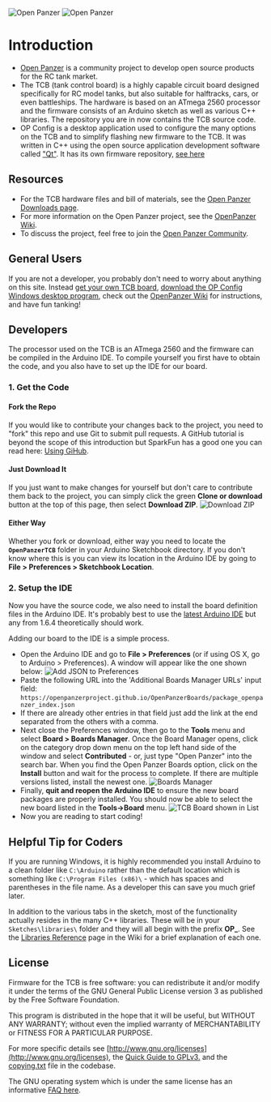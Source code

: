 ![Open Panzer](http://www.openpanzer.org/images/github/openpanzer.png)
![Open Panzer](http://www.openpanzer.org/images/github/tcb_intro_git.jpg)
# Introduction
  * [Open Panzer](http://www.openpanzer.org) is a community project to develop open source products for the RC tank market. 
  * The TCB (tank control board) is a highly capable circuit board designed specifically for RC model tanks, but also suitable for halftracks, cars, or even battleships. The hardware is based on an ATmega 2560 processor and the firmware consists of an Arduino sketch as well as various C++ libraries. The repository you are in now contains the TCB source code. 
  * OP Config is a desktop application used to configure the many options on the TCB and to simplify flashing new firmware to the TCB. It was written in C++ using the open source application development software called ["Qt"](http://www.qt.io/developers/). It has its own firmware repository, [see here](https://github.com/OpenPanzerProject/OP-Config)

## Resources
  * For the TCB hardware files and bill of materials, see the [Open Panzer Downloads page](http://openpanzer.org/downloads).
  * For more information on the Open Panzer project, see the [OpenPanzer Wiki](http://wiki.openpanzer.org).
  * To discuss the project, feel free to join the [Open Panzer Community](http://openpanzer.org/forum/index.php?action=forum).

## General Users
If you are not a developer, you probably don't need to worry about anything on this site. Instead [get your own TCB board](http://openpanzer.org/buy), [download the OP Config Windows desktop program](http://www.openpanzer.org/downloads), check out the [OpenPanzer Wiki](http://wiki.openpanzer.org) for instructions, and have fun tanking! 

## Developers
The processor used on the TCB is an ATmega 2560 and the firmware can be compiled in the Arduino IDE. To compile yourself you first have to obtain the code, and you also have to set up the IDE for our board. 

### 1. Get the Code

#### Fork the Repo 
If you would like to contribute your changes back to the project, you need to "fork" this repo and use Git to submit pull requests. A GitHub tutorial is beyond the scope of this introduction but SparkFun has a good one you can read here: [Using GiHub](https://learn.sparkfun.com/tutorials/using-github). 

#### Just Download It
If you just want to make changes for yourself but don't care to contribute them back to the project, you can simply click the green **Clone or download** button at the top of this page, then select **Download ZIP**. 
![Download ZIP](http://openpanzer.org/images/github/CloneOrDownloadTCB.png "Download ZIP") 

#### Either Way
Whether you fork or download, either way you need to locate the **`OpenPanzerTCB`** folder in your Arduino Sketchbook directory. If you don't know where this is you can view its location in the Arduino IDE by going to **File > Preferences > Sketchbook Location**. 
  
### 2. Setup the IDE
Now you have the source code, we also need to install the board definition files in the Arduino IDE. It's probably best to use the [latest Arduino IDE](https://www.arduino.cc/en/main/software) but any from 1.6.4 theoretically should work. 

Adding our board to the IDE is a simple process. 
  * Open the Arduino IDE and go to **File > Preferences** (or if using OS X, go to Arduino > Preferences). A window will appear like the one shown below: 
![Add JSON to Preferences](http://openpanzer.org/images/github/boards/Preferences_JSON.png "Add JSON to Preferences")
  * Paste the following URL into the 'Additional Boards Manager URLs' input field: 
`https://openpanzerproject.github.io/OpenPanzerBoards/package_openpanzer_index.json`
  * If there are already other entries in that field just add the link at the end separated from the others with a comma. 
  * Next close the Preferences window, then go to the **Tools** menu and select **Board > Boards Manager**. Once the Board Manager opens, click on the category drop down menu on the top left hand side of the window and select **Contributed** - or, just type "Open Panzer" into the search bar. When you find the Open Panzer Boards option, click on the **Install** button and wait for the process to complete. If there are multiple versions listed, install the newest one. 
  ![Boards Manager](http://openpanzer.org/images/github/boards/BoardsManager.png "Boards Manager")
  * Finally, **quit and reopen the Arduino IDE** to ensure the new board packages are properly installed. You should now be able to select the new board listed in the **Tools->Board** menu.
  ![TCB Board shown in List](http://openpanzer.org/images/github/boards/BoardList.png "TCB Board shown in List")
  * Now you are reading to start coding!
   
## Helpful Tip for Coders
If you are running Windows, it is highly recommended you install Arduino to a clean folder like `C:\Arduino` rather than the default location which is something like `C:\Program Files (x86)\` - which has spaces and parentheses in the file name. As a developer this can save you much grief later. 

In addition to the various tabs in the sketch, most of the functionality actually resides in the many C++ libraries. These will be in your `Sketches\libraries\` folder and they will all begin with the prefix **OP_**. See the [Libraries Reference](http://openpanzer.org/wiki/doku.php?id=wiki:devl:libref) page in the Wiki for a brief explanation of each one. 

## License
Firmware for the TCB is free software: you can redistribute it and/or modify it under the terms of the GNU General Public License version 3 as published by the Free Software Foundation.

This program is distributed in the hope that it will be useful, but WITHOUT ANY WARRANTY; without even the implied warranty of MERCHANTABILITY or FITNESS FOR A PARTICULAR PURPOSE. 

For more specific details see [http://www.gnu.org/licenses](http://www.gnu.org/licenses), the [Quick Guide to GPLv3.](http://www.gnu.org/licenses/quick-guide-gplv3.html) and the [copying.txt](https://github.com/OpenPanzerProject/TCB/blob/master/COPYING.txt) file in the codebase.

The GNU operating system which is under the same license has an informative [FAQ here](http://www.gnu.org/licenses/gpl-faq.html).
